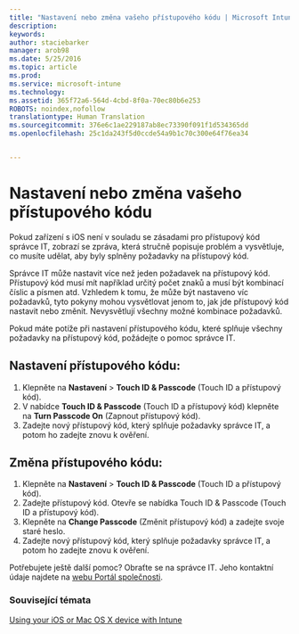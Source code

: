 ```yaml
---
title: "Nastavení nebo změna vašeho přístupového kódu | Microsoft Intune"
description: 
keywords: 
author: staciebarker
manager: arob98
ms.date: 5/25/2016
ms.topic: article
ms.prod: 
ms.service: microsoft-intune
ms.technology: 
ms.assetid: 365f72a6-564d-4cbd-8f0a-70ec80b6e253
ROBOTS: noindex,nofollow
translationtype: Human Translation
ms.sourcegitcommit: 376e6c1ae229187ab8ec73390f091f1d534365dd
ms.openlocfilehash: 25c1da243f5d0ccde54a9b1c70c300e64f76ea34


---
```


# Nastavení nebo změna vašeho přístupového kódu

Pokud zařízení s iOS není v souladu se zásadami pro přístupový kód správce IT, zobrazí se zpráva, která stručně popisuje problém a vysvětluje, co musíte udělat, aby byly splněny požadavky na přístupový kód.

Správce IT může nastavit více než jeden požadavek na přístupový kód. Přístupový kód musí mít například určitý počet znaků a musí být kombinací číslic a písmen atd. Vzhledem k tomu, že může být nastaveno víc požadavků, tyto pokyny mohou vysvětlovat jenom to, jak jde přístupový kód nastavit nebo změnit. Nevysvětlují všechny možné kombinace požadavků. 

Pokud máte potíže při nastavení přístupového kódu, které splňuje všechny požadavky na přístupový kód, požádejte o pomoc správce IT.

## Nastavení přístupového kódu:

1. Klepněte na **Nastavení** > **Touch ID & Passcode** (Touch ID a přístupový kód).
2. V nabídce **Touch ID & Passcode** (Touch ID a přístupový kód) klepněte na **Turn Passcode On** (Zapnout přístupový kód).
3. Zadejte nový přístupový kód, který splňuje požadavky správce IT, a potom ho zadejte znovu k ověření.

## Změna přístupového kódu:

1. Klepněte na **Nastavení** > **Touch ID & Passcode** (Touch ID a přístupový kód).
2. Zadejte přístupový kód. Otevře se nabídka Touch ID & Passcode (Touch ID a přístupový kód).
2. Klepněte na **Change Passcode** (Změnit přístupový kód) a zadejte svoje staré heslo.
3. Zadejte nový přístupový kód, který splňuje požadavky správce IT, a potom ho zadejte znovu k ověření.

Potřebujete ještě další pomoc? Obraťte se na správce IT. Jeho kontaktní údaje najdete na [webu Portál společnosti](http://portal.manage.microsoft.com).

### Související témata
[Using your iOS or Mac OS X device with Intune](using-your-ios-or-mac-os-x-device-with-intune.md)


<!--HONumber=Jul16_HO3-->


